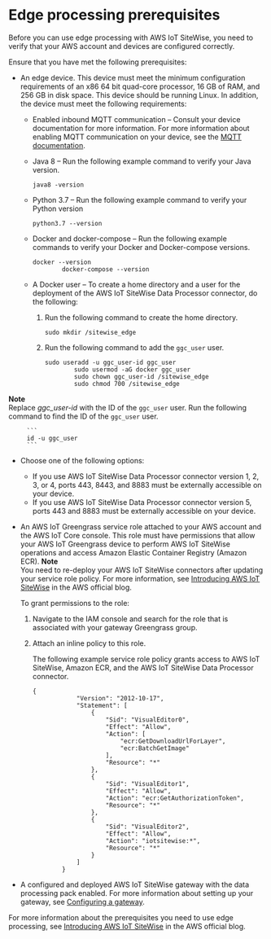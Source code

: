 # Edge processing prerequisites<a name="edge-setup"></a>

 Before you can use edge processing with AWS IoT SiteWise, you need to verify that your AWS account and devices are configured correctly\.

Ensure that you have met the following prerequisites: 
+ An edge device\. This device must meet the minimum configuration requirements of an x86 64 bit quad\-core processor, 16 GB of RAM, and 256 GB in disk space\. This device should be running Linux\. In addition, the device must meet the following requirements:
  + Enabled inbound MQTT communication – Consult your device documentation for more information\. For more information about enabling MQTT communication on your device, see the [MQTT documentation](http://www.steves-internet-guide.com/mqtt-works/)\.
  + Java 8 – Run the following example command to verify your Java version\.

    ```
    java8 -version
    ```
  + Python 3\.7 – Run the following example command to verify your Python version

    ```
    python3.7 --version
    ```
  + Docker and docker\-compose – Run the following example commands to verify your Docker and Docker\-compose versions\. 

    ```
    docker --version
            docker-compose --version
    ```
  + A Docker user – To create a home directory and a user for the deployment of the AWS IoT SiteWise Data Processor connector, do the following: 

    1. Run the following command to create the home directory\.

       ```
       sudo mkdir /sitewise_edge
       ```

    1. Run the following command to add the `ggc_user` user\.

       ```
       sudo useradd -u ggc_user-id ggc_user 
               sudo usermod -aG docker ggc_user
               sudo chown ggc_user-id /sitewise_edge
               sudo chmod 700 /sitewise_edge
       ```
**Note**  
Replace *ggc\_user\-id* with the ID of the `ggc_user` user\.
Run the following command to find the ID of the `ggc_user` user\.  

         ```
         id -u ggc_user
         ```
+ Choose one of the following options:
  + If you use AWS IoT SiteWise Data Processor connector version 1, 2, 3, or 4, ports 443, 8443, and 8883 must be externally accessible on your device\.
  + If you use AWS IoT SiteWise Data Processor connector version 5, ports 443 and 8883 must be externally accessible on your device\.
+ An AWS IoT Greengrass service role attached to your AWS account and the AWS IoT Core console\. This role must have permissions that allow your AWS IoT Greengrass device to perform AWS IoT SiteWise operations and access Amazon Elastic Container Registry \(Amazon ECR\)\.
**Note**  
You need to re\-deploy your AWS IoT SiteWise connectors after updating your service role policy\. For more information, see [Introducing AWS IoT SiteWise](https://aws-blogs-prod.amazon.com/iot/introducing-aws-iot-sitewise-edge/) in the AWS official blog\.

  To grant permissions to the role:

  1. Navigate to the IAM console and search for the role that is associated with your gateway Greengrass group\.

  1. Attach an inline policy to this role\.

     The following example service role policy grants access to AWS IoT SiteWise, Amazon ECR, and the AWS IoT SiteWise Data Processor connector\.

     ```
     {
                 "Version": "2012-10-17",
                 "Statement": [
                     {
                         "Sid": "VisualEditor0",
                         "Effect": "Allow",
                         "Action": [
                             "ecr:GetDownloadUrlForLayer",
                             "ecr:BatchGetImage"
                         ],
                         "Resource": "*"
                     },
                     {
                         "Sid": "VisualEditor1",
                         "Effect": "Allow",
                         "Action": "ecr:GetAuthorizationToken",
                         "Resource": "*"
                     },
                     {
                         "Sid": "VisualEditor2",
                         "Effect": "Allow",
                         "Action": "iotsitewise:*",
                         "Resource": "*"
                     }
                 ]
             }
     ```
+ A configured and deployed AWS IoT SiteWise gateway with the data processing pack enabled\. For more information about setting up your gateway, see [Configuring a gateway](configure-gateway.md)\.

For more information about the prerequisites you need to use edge processing, see [Introducing AWS IoT SiteWise](https://aws-blogs-prod.amazon.com/iot/introducing-aws-iot-sitewise-edge/) in the AWS official blog\.